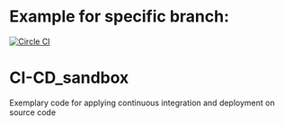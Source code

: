 # Example for specific branch:

[![Circle CI][circle-ci-status]][circle-ci]

# CI-CD_sandbox

Exemplary code for applying continuous integration and deployment on source code


[circle-ci-status]: https://circleci.com/gh/DerNeuburger/CI-CD_sandbox/tree/development.svg?style=shield&circle-token=:8271143c73d7cb44dc6c3e1a872c41b26247d31a
[circle-ci]: https://circleci.com/gh/DerNeuburger/CI-CD_sandbox/tree/development
